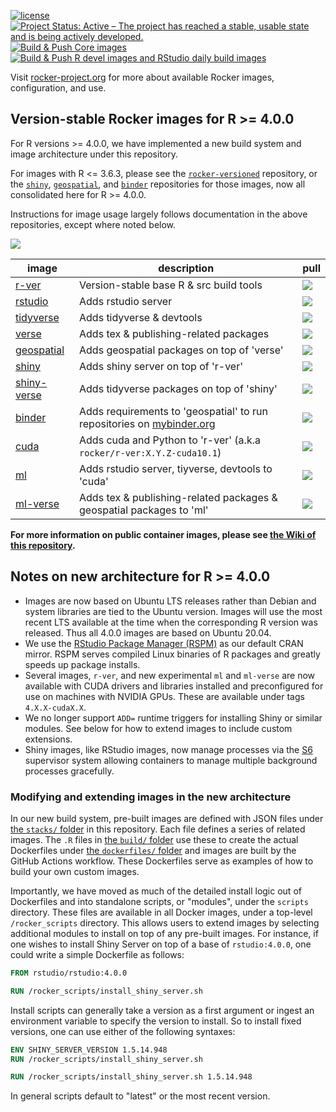 [![license](https://img.shields.io/badge/license-GPLv2-blue.svg)](https://opensource.org/licenses/GPL-2.0)
[![Project Status: Active – The project has reached a stable, usable state and is being actively developed.](https://www.repostatus.org/badges/latest/active.svg)](https://www.repostatus.org/#active)
[![Build & Push Core images](https://github.com/rocker-org/rocker-versioned2/actions/workflows/core.yml/badge.svg)](https://github.com/rocker-org/rocker-versioned2/actions/workflows/core.yml)
[![Build & Push R devel images and RStudio daily build images](https://github.com/rocker-org/rocker-versioned2/actions/workflows/devel.yml/badge.svg)](https://github.com/rocker-org/rocker-versioned2/actions/workflows/devel.yml)

Visit [rocker-project.org](https://rocker-project.org) for more about available Rocker images, configuration, and use.

## Version-stable Rocker images for R >= 4.0.0

For R versions >= 4.0.0, we have implemented a new build system and image architecture under this repository.

For images with R <= 3.6.3, please see the [`rocker-versioned`](https://github.com/rocker-org/rocker-versioned) repository,
or the [`shiny`](https://github.com/rocker-org/shiny), [`geospatial`](https://github.com/rocker-org/geospatial), and [`binder`](https://github.com/rocker-org/binder) repositories for those images, now all consolidated here for R >= 4.0.0.

Instructions for image usage largely follows documentation in the above repositories, except where noted below.

![](https://avatars0.githubusercontent.com/u/9100160?v=3&s=200)

image                                                      | description                                                                                    | pull
-----------------------------------------------------------|------------------------------------------------------------------------------------------------|---------------------------------------------------------------------------------------------------------------
[r-ver](https://hub.docker.com/r/rocker/r-ver)             | Version-stable base R & src build tools                                                        | [![](https://img.shields.io/docker/pulls/rocker/r-ver.svg)](https://hub.docker.com/r/rocker/r-ver)
[rstudio](https://hub.docker.com/r/rocker/rstudio)         | Adds rstudio server                                                                            | [![](https://img.shields.io/docker/pulls/rocker/rstudio.svg)](https://hub.docker.com/r/rocker/rstudio)
[tidyverse](https://hub.docker.com/r/rocker/tidyverse)     | Adds tidyverse & devtools                                                                      | [![](https://img.shields.io/docker/pulls/rocker/tidyverse.svg)](https://hub.docker.com/r/rocker/tidyverse)
[verse](https://hub.docker.com/r/rocker/verse)             | Adds tex & publishing-related packages                                                         | [![](https://img.shields.io/docker/pulls/rocker/verse.svg)](https://hub.docker.com/r/rocker/verse)
[geospatial](https://hub.docker.com/r/rocker/geospatial)   | Adds geospatial packages on top of 'verse'                                                     | [![](https://img.shields.io/docker/pulls/rocker/geospatial.svg)](https://hub.docker.com/r/rocker/geospatial)
[shiny](https://hub.docker.com/r/rocker/shiny)             | Adds shiny server on top of 'r-ver'                                                            | [![](https://img.shields.io/docker/pulls/rocker/shiny.svg)](https://hub.docker.com/r/rocker/shiny)
[shiny-verse](https://hub.docker.com/r/rocker/shiny-verse) | Adds tidyverse packages on top of 'shiny'                                                      | [![](https://img.shields.io/docker/pulls/rocker/shiny-verse.svg)](https://hub.docker.com/r/rocker/shiny-verse)
[binder](https://hub.docker.com/r/rocker/binder)           | Adds requirements to 'geospatial' to run repositories on [mybinder.org](https://mybinder.org/) | [![](https://img.shields.io/docker/pulls/rocker/binder.svg)](https://hub.docker.com/r/rocker/binder)
[cuda](https://hub.docker.com/r/rocker/cuda)               | Adds cuda and Python to 'r-ver' (a.k.a `rocker/r-ver:X.Y.Z-cuda10.1`)                          | [![](https://img.shields.io/docker/pulls/rocker/cuda.svg)](https://hub.docker.com/r/rocker/cuda)
[ml](https://hub.docker.com/r/rocker/ml)                   | Adds rstudio server, tiyverse, devtools to 'cuda'                                              | [![](https://img.shields.io/docker/pulls/rocker/ml.svg)](https://hub.docker.com/r/rocker/ml)
[ml-verse](https://hub.docker.com/r/rocker/ml-verse)       | Adds tex & publishing-related packages & geospatial packages to 'ml'                           | [![](https://img.shields.io/docker/pulls/rocker/ml-verse.svg)](https://hub.docker.com/r/rocker/ml-verse)

**For more information on public container images, please see [the Wiki of this repository](https://github.com/rocker-org/rocker-versioned2/wiki).**

## Notes on new architecture for R >= 4.0.0

- Images are now based on Ubuntu LTS releases rather than Debian and system libraries are tied to the Ubuntu version. Images will use the most recent LTS available at the time when the corresponding R version was released. Thus all 4.0.0 images are based on Ubuntu 20.04.
- We use the [RStudio Package Manager (RSPM)](https://packagemanager.rstudio.com) as our default CRAN mirror.  RSPM serves compiled Linux
   binaries of R packages and greatly speeds up package installs.
- Several images, `r-ver`, and new experimental `ml` and `ml-verse` are now available with CUDA drivers and libraries installed and preconfigured for use on machines with NVIDIA GPUs.  These are available under tags `4.X.X-cudaX.X`.
- We no longer support `ADD=` runtime triggers for installing Shiny or similar modules.  See below for how to extend images to include custom extensions.
- Shiny images, like RStudio images, now manage processes via the [S6](https://github.com/just-containers/s6-overlay) supervisor system allowing containers to manage multiple background processes gracefully.

### Modifying and extending images in the new architecture

In our new build system, pre-built images are defined with JSON files under [the `stacks/` folder](./stacks)
in this repository.  Each file defines a series of related images.  The `.R` files in [the `build/`
folder](./build) use these to create the actual Dockerfiles under [the `dockerfiles/` folder](./dockerfiles) and images are built by the GitHub Actions workflow.
These Dockerfiles serve as examples of how to build your own custom images.

Importantly, we have moved as much of the detailed install logic out of Dockerfiles and into standalone scripts, or "modules", under the `scripts` directory.  These files are available in all Docker images, under a top-level `/rocker_scripts` directory.  This allows users to extend images by selecting additional modules to install on top of any pre-built images.  For instance, if one wishes to install Shiny Server on top of a base of `rstudio:4.0.0`, one could write a simple Dockerfile as follows:

```Dockerfile
FROM rstudio/rstudio:4.0.0

RUN /rocker_scripts/install_shiny_server.sh
```

Install scripts can generally take a version as a first argument or ingest an environment variable to specify the version to install. So to install fixed versions, one can use either of the following syntaxes:

```Dockerfile
ENV SHINY_SERVER_VERSION 1.5.14.948
RUN /rocker_scripts/install_shiny_server.sh

```

```Dockerfile
RUN /rocker_scripts/install_shiny_server.sh 1.5.14.948
```

In general scripts default to "latest" or the most recent version.
